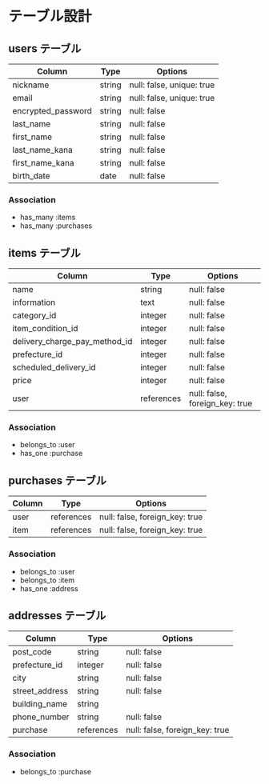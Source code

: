 # テーブル設計

## users テーブル

| Column             | Type   | Options                   |
| -------------------| ------ | --------------------------|
| nickname           | string | null: false, unique: true |
| email              | string | null: false, unique: true |
| encrypted_password | string | null: false               |
| last_name          | string | null: false               |
| first_name         | string | null: false               |
| last_name_kana     | string | null: false               |
| first_name_kana    | string | null: false               |
| birth_date         | date   | null: false               |
 
### Association

- has_many :items
- has_many :purchases

## items テーブル

| Column                        | Type       | Options                           |
| ------------------------------| ---------- | --------------------------------- |
| name                          | string     | null: false                       |
| information                   | text       | null: false                       |
| category_id                   | integer    | null: false                       |
| item_condition_id             | integer    | null: false                       |
| delivery_charge_pay_method_id | integer    | null: false                       |
| prefecture_id                 | integer    | null: false                       |
| scheduled_delivery_id         | integer    | null: false                       |
| price                         | integer    | null: false                       |
| user                          | references | null: false, foreign_key: true    |

### Association

- belongs_to :user
- has_one :purchase

## purchases テーブル

| Column    | Type       | Options                        |
| --------- | ---------- | ------------------------------ |
| user      | references | null: false, foreign_key: true |
| item      | references | null: false, foreign_key: true |

### Association

- belongs_to :user
- belongs_to :item
- has_one :address

## addresses テーブル

| Column         | Type       | Options                        |
| -------------- | ---------- | ------------------------------ |
| post_code      | string     | null: false                    |
| prefecture_id  | integer    | null: false                    |
| city           | string     | null: false                    |
| street_address | string     | null: false                    |
| building_name  | string     |                                |
| phone_number   | string     | null: false                    |
| purchase       | references | null: false, foreign_key: true |

### Association

- belongs_to :purchase
